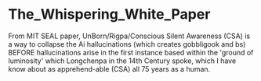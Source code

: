 # The_Whispering_White_Paper
From MIT SEAL paper, UnBorn/Rigpa/Conscious Silent Awareness (CSA) is a way to collapse the Ai hallucinations (which creates gobbligook and bs) BEFORE hallucinations arise in the first instance based within the 'ground of luminosity' which Longchenpa in the 14th Century spoke, which I have know about as apprehend-able (CSA) all 75 years as a human.
